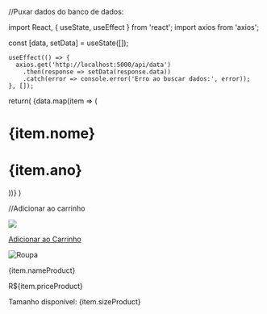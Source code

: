//Puxar dados do banco de dados:

import React, { useState, useEffect } from 'react';
import axios from 'axios';

const [data, setData] = useState([]);

    useEffect(() => {
      axios.get('http://localhost:5000/api/data')
        .then(response => setData(response.data))
        .catch(error => console.error('Erro ao buscar dados:', error));
    }, []);

return(
    {data.map(item => (
        <div>
            <h1>{item.nome}</h1>
            <h1>{item.ano}</h1>
        </div>
    ))}
)



//Adicionar ao carrinho
<div className="divComprar">
    <a href="https://api.whatsapp.com/send?phone=5532999915045&text=Tenho%20interesse%20em%20seus%20produtos." className="comprar">
        <img src="imgs/carrinho.png" className="icon"/>
        <p>Adicionar ao Carrinho</p>
    </a>
</div>


<div className="card">
    <img src={`http://localhost:5000/${item.imageProduct}`} alt="Roupa" />
    <div className="card-conteudo">
        <p className="nome">{item.nameProduct}</p>
        <p className="preco">R${item.priceProduct}</p>
        <p className="tamanho">Tamanho disponível: {item.sizeProduct}</p>
    </div>
</div>
